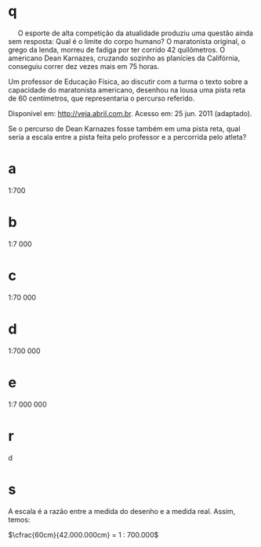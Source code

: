 # q
     O esporte de alta competição da atualidade produziu uma questão ainda sem resposta: Qual é o limite do corpo humano? O maratonista original, o grego da lenda, morreu de fadiga por ter corrido 42 quilômetros. O americano Dean Karnazes, cruzando sozinho as planícies da Califórnia, conseguiu correr dez vezes mais em 75 horas.

Um professor de Educação Física, ao discutir com a turma o texto sobre a capacidade do maratonista americano, desenhou na lousa uma pista reta de 60 centímetros, que representaria o percurso referido.

Disponível em: http://veja.abril.com.br. Acesso em: 25 jun. 2011 (adaptado).

Se o percurso de Dean Karnazes fosse também em uma pista reta, qual seria a escala entre a pista feita pelo professor e a percorrida pelo atleta?

# a
1:700

# b
1:7 000

# c
1:70 000

# d
1:700 000

# e
1:7 000 000

# r
d

# s
A escala é a razão entre a medida do desenho e a medida real. Assim, temos:

$\cfrac{60cm}{42.000.000cm} = 1 : 700.000$
